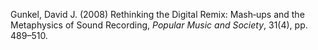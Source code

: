 Gunkel, David J. (2008) Rethinking the Digital Remix: Mash‐ups and the Metaphysics of Sound Recording, *Popular Music and Society*, 31(4), pp. 489–510. 
